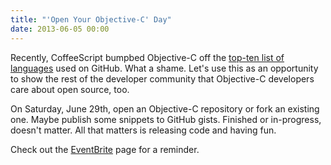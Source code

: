 ```yaml
---
title: "'Open Your Objective-C' Day"
date: 2013-06-05 00:00
---
```


<p>Recently, CoffeeScript bumpbed Objective-C off the <a href="http://redmonk.com/dberkholz/2014/05/02/github-language-trends-and-the-fragmenting-landscape/">top-ten list of languages</a> used on GitHub. What a shame. Let's use this as an opportunity to show the rest of the developer community that Objective-C developers care about open source, too.</p>

<p>On Saturday, June 29th, open an Objective-C repository or fork an existing one. Maybe publish some snippets to GitHub gists. Finished or in-progress, doesn't matter. All that matters is releasing code and having fun. </p>

<p>Check out the <a href="http://openobjectivec.eventbrite.com">EventBrite</a> page for a reminder. </p>

<!-- more -->

